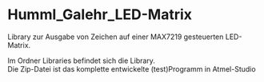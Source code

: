 # Humml_Galehr_LED-Matrix
Library zur Ausgabe von Zeichen auf einer MAX7219 gesteuerten LED-Matrix.

Im Ordner Libraries befindet sich die Library. <br>
Die Zip-Datei ist das komplette entwickelte (test)Programm in Atmel-Studio
